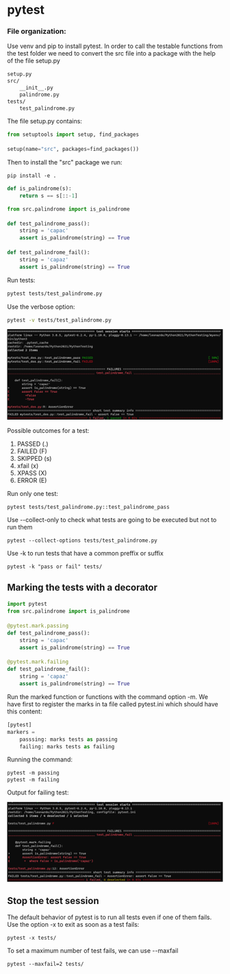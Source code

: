 # pytest

### File organization:

Use venv and pip to install pytest.
In order to call the testable functions from the test folder we need to convert the src file into a package with the help of the file setup.py

```
setup.py
src/
    __init__.py
    palindrome.py
tests/
    test_palindrome.py
```

The file setup.py contains:
```python
from setuptools import setup, find_packages

setup(name="src", packages=find_packages())
```
Then to install the "src" package we run:
```
pip install -e .
```

```python
def is_palindrome(s):
    return s == s[::-1]
```

```python
from src.palindrome import is_palindrome

def test_palindrome_pass():
    string = 'capac'
    assert is_palindrome(string) == True

def test_palindrome_fail():
    string = 'capaz'
    assert is_palindrome(string) == True
```

Run tests:
```bash
pytest tests/test_palindrome.py
```

Use the verbose option:
```bash
pytest -v tests/test_palindrome.py
```
![Pytest output](assets/pytest-ouput.png)

Possible outcomes for a test:

1) PASSED (.)
2) FAILED (F)
3) SKIPPED (s)
4) xfail (x)
5) XPASS (X)
6) ERROR (E)

Run only one test:
```
pytest tests/test_palindrome.py::test_palindrome_pass
```

Use --collect-only to check what tests are going to be executed but not to run them
```
pytest --collect-options tests/test_palindrome.py
```

Use -k to run tests that have a common preffix or suffix
```
pytest -k "pass or fail" tests/
```

## Marking the tests with a decorator

```python
import pytest
from src.palindrome import is_palindrome

@pytest.mark.passing
def test_palindrome_pass():
    string = 'capac'
    assert is_palindrome(string) == True

@pytest.mark.failing
def test_palindrome_fail():
    string = 'capaz'
    assert is_palindrome(string) == True
```

Run the marked function or functions with the command option -m. We have first to register the marks in ta file called pytest.ini which should have this content:

```python
[pytest]
markers =
    passsing: marks tests as passing
    failing: marks tests as failing
```

Running the command:
```
pytest -m passing
pytest -m failing
```
Output for failing test:

![Pytest output](assets/test-mark.png)

## Stop the test session

The default behavior of pytest is to run all tests even if one of them fails. Use the option -x to exit as soon as a test fails:
```
pytest -x tests/
```

To set a maximum number of test fails, we can use --maxfail
```
pytest --maxfail=2 tests/
```